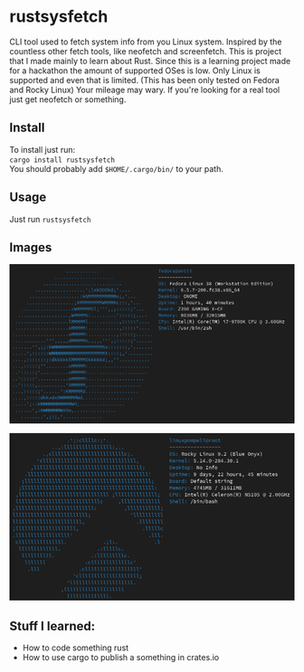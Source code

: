 # rustsysfetch

CLI tool used to fetch system info from you Linux system. Inspired by the countless other fetch tools, like neofetch and screenfetch. 
This is project that I made mainly to learn about Rust. Since this is a learning project made for a hackathon the amount of supported OSes is low. 
Only Linux is supported and even that is limited. (This has been only tested on Fedora and Rocky Linux) Your mileage may wary. If you're looking for a real tool just get neofetch or something.
 

## Install
To install just run:  
`cargo install rustsysfetch`  
You should probably add `$HOME/.cargo/bin/` to your path.

## Usage
Just run `rustsysfetch`

## Images

![img_1.png](img_1.png)

![img.png](img.png)

## Stuff I learned:
- How to code something rust
- How to use cargo to publish a something in crates.io
